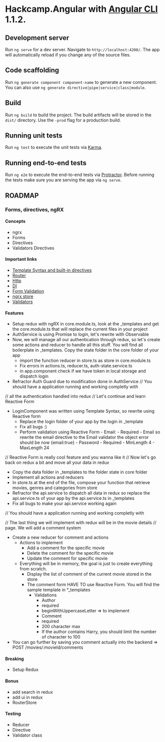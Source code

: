 # Hackcamp.Angular  with [Angular CLI](https://github.com/angular/angular-cli)  1.1.2.

## Development server

Run `ng serve` for a dev server. Navigate to `http://localhost:4200/`. The app will automatically reload if you change any of the source files.

## Code scaffolding

Run `ng generate component component-name` to generate a new component. You can also use `ng generate directive|pipe|service|class|module`.

## Build

Run `ng build` to build the project. The build artifacts will be stored in the `dist/` directory. Use the `-prod` flag for a production build.

## Running unit tests

Run `ng test` to execute the unit tests via [Karma](https://karma-runner.github.io).

## Running end-to-end tests

Run `ng e2e` to execute the end-to-end tests via [Protractor](http://www.protractortest.org/).
Before running the tests make sure you are serving the app via `ng serve`.


## ROADMAP
 

### Forms, directives, ngRX

#### Concepts
  - ngrx
  - Forms
  - Directives
  - Validators Directives
  
#### Important links
  - [Template Syntax and built-in directives](https://angular.io/guide/template-syntax)
  - [Router](https://angular.io/guide/router)
  - [Http](https://angular.io/guide/http)
  - [DI](https://angular.io/guide/dependency-injection-in-action#define-dependencies-with-providers)
  - [Form Validation](https://angular.io/guide/form-validation#form-validation)
  - [ngrx store](https://github.com/ngrx/store)
  - [Validators](https://angular.io/api/forms/Validators)

#### Features

  - Setup redux with ngRX in core.module.ts, look at the _templates
    and get the core.module.ts that will replace the current files in
    your project
  - AuthService is using Promise to login, let's rewrite with Observable
  - Now, we will manage all our authentication through redux, so let's create
    some actions and reducer to handle all this stuff. You will find 
    all boilerplate in _templates. Copy the state folder in the core 
    folder of your app 
    - import the function reducer in store.ts as store in core.module.ts
    - Fix errors in actions.ts, reducer.ts, auth-state.service.ts
    - in app.component check if we have token in local storage and dispatch login
  - Refractor Auth Guard due to modification done in AuthService
// You should have a application running and working completly with

// all the authentication handled into redux
// Let's continue and learn Reactive Form
  - LoginComponent was written using Template Syntax, so rewrite using 
    Reactive form
    - Replace the login folder of your app by the login in _template
    - Fix all bugs :)
    - Perform validation using Reactive Form
           - Email:
            - Required
            - Email so rewrite the email directive to the Email validator
              the object error should be now {email:true}
           - Password 
            - Required
            - MinLength 4
            - MaxLength 24
            
// Reactive Form is really cool feature and you wanna like it
// Now let's go back on redux a bit and move all your data in redux
  - Copy the data folder in _templates to the folder state in core folder
  - Implement all actions and reducers
  - In store.ts at the end of the file, compose your function that retrieve 
  movies, genres and categories from store
  - Refractor the api.service to dispatch all data in redux so replace 
   the api.service.ts of your app by the api.service.ts in _templates
  - Fix all bugs to make your api.service working again
  
// You should have a application running and working completly with

// The last thing we will implement with redux will be in the movie details
// page. We will add a comment system
  
  - Create a new reducer for comment and actions
    - Actions to implement
      - Add a comment for the specific movie
      - Delete the comment for the specific movie
      - Update the comment for specific movie
    - Everything will be in memory, the goal is just to create everything
    from scratch.
      - Display the list of comment of the current movie stored in the store
      - The comment form HAVE TO use Reactive Form. You will find the sample
      template in °_templates
        - Validations
           - Author 
            - required 
            - beginWithUppercaseLetter => to implement
           - Comment 
            - required
            - 200 character max
            - If the author contains Harry, you should limit the number of
            character to 100
   - You can go further by saving you comment actually into the backend
    => POST /movies/:movieId/comments
 
#### Breaking
  - Setup Redux
  
#### Bonus
- add search in redux
- add ui in redux
- RouterStore
    
#### Testing
  - Reducer
  - Directive
  - Validator class
